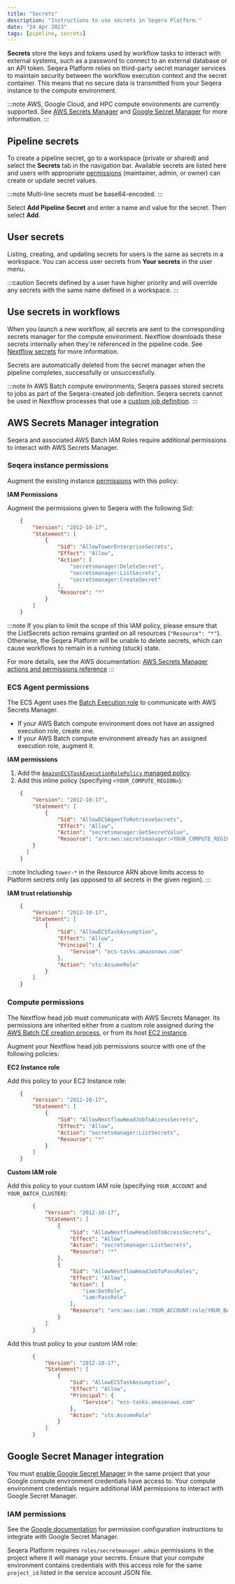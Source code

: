 ```yaml
---
title: "Secrets"
description: "Instructions to use secrets in Seqera Platform."
date: "24 Apr 2023"
tags: [pipeline, secrets]
---
```


**Secrets** store the keys and tokens used by workflow tasks to interact with external systems, such as a password to connect to an external database or an API token. Seqera Platform relies on third-party secret manager services to maintain security between the workflow execution context and the secret container. This means that no secure data is transmitted from your Seqera instance to the compute environment.

:::note
AWS, Google Cloud, and HPC compute environments are currently supported. See [AWS Secrets Manager](https://docs.aws.amazon.com/secretsmanager/index.html) and [Google Secret Manager](https://cloud.google.com/secret-manager/docs/overview) for more information.
:::

## Pipeline secrets

To create a pipeline secret, go to a workspace (private or shared) and select the **Secrets** tab in the navigation bar. Available secrets are listed here and users with appropriate [permissions](../orgs-and-teams/roles) (maintainer, admin, or owner) can create or update secret values.

:::note
Multi-line secrets must be base64-encoded.
:::

Select **Add Pipeline Secret** and enter a name and value for the secret. Then select **Add**.

## User secrets

Listing, creating, and updating secrets for users is the same as secrets in a workspace. You can access user secrets from **Your secrets** in the user menu.

:::caution
Secrets defined by a user have higher priority and will override any secrets with the same name defined in a workspace.
:::

## Use secrets in workflows

When you launch a new workflow, all secrets are sent to the corresponding secrets manager for the compute environment. Nextflow downloads these secrets internally when they're referenced in the pipeline code. See [Nextflow secrets](https://www.nextflow.io/docs/edge/secrets.html#process-secrets) for more information.

Secrets are automatically deleted from the secret manager when the pipeline completes, successfully or unsuccessfully.

:::note 
In AWS Batch compute environments, Seqera passes stored secrets to jobs as part of the Seqera-created job definition. Seqera secrets cannot be used in Nextflow processes that use a [custom job definition](https://www.nextflow.io/docs/latest/aws.html#custom-job-definition). 
:::

## AWS Secrets Manager integration

Seqera and associated AWS Batch IAM Roles require additional permissions to interact with AWS Secrets Manager.

### Seqera instance permissions

Augment the existing instance [permissions](https://github.com/seqeralabs/nf-tower-aws) with this policy:

**IAM Permissions**

Augment the permissions given to Seqera with the following Sid:

```json
    {
        "Version": "2012-10-17",
        "Statement": [
            {
                "Sid": "AllowTowerEnterpriseSecrets",
                "Effect": "Allow",
                "Action": [
                    "secretsmanager:DeleteSecret",
                    "secretsmanager:ListSecrets",
                    "secretsmanager:CreateSecret"
                ],
                "Resource": "*"
            }
        ]
    }
```

:::note
If you plan to limit the scope of this IAM policy, please ensure that the ListSecrets action remains granted on all resources (`"Resource": "*"`).
Otherwise, the Seqera Platform will be unable to delete secrets, which can cause workflows to remain in a running (stuck) state.

For more details, see the AWS documentation: [AWS Secrets Manager actions and permissions reference](https://docs.aws.amazon.com/service-authorization/latest/reference/list_awssecretsmanager.html#awssecretsmanager-actions-as-permissions)
:::

### ECS Agent permissions

The ECS Agent uses the [Batch Execution role](https://docs.aws.amazon.com/batch/latest/userguide/execution-IAM-role.html#create-execution-role) to communicate with AWS Secrets Manager.

- If your AWS Batch compute environment does not have an assigned execution role, create one.
- If your AWS Batch compute environment already has an assigned execution role, augment it.

**IAM permissions**

1. Add the [`AmazonECSTaskExecutionRolePolicy` managed policy](https://docs.aws.amazon.com/aws-managed-policy/latest/reference/AmazonECSTaskExecutionRolePolicy.html).
1. Add this inline policy (specifying `<YOUR_COMPUTE_REGION>`):

```json
    {
        "Version": "2012-10-17",
        "Statement": [
            {
                "Sid": "AllowECSAgentToRetrieveSecrets",
                "Effect": "Allow",
                "Action": "secretsmanager:GetSecretValue",
                "Resource": "arn:aws:secretsmanager:<YOUR_COMPUTE_REGION>:*:secret:tower-*"
        }
      ]
    }
```

:::note
Including `tower-*` in the Resource ARN above limits access to Platform secrets only (as opposed to all secrets in the given region).
:::

**IAM trust relationship**

```json
    {
        "Version": "2012-10-17",
        "Statement": [
            {
                "Sid": "AllowECSTaskAssumption",
                "Effect": "Allow",
                "Principal": {
                    "Service": "ecs-tasks.amazonaws.com"
                },
                "Action": "sts:AssumeRole"
            }
        ]
    }
```

### Compute permissions

The Nextflow head job must communicate with AWS Secrets Manager. Its permissions are inherited either from a custom role assigned during the [AWS Batch CE creation process](../compute-envs/aws-batch#advanced-options), or from its host [EC2 instance](https://docs.aws.amazon.com/batch/latest/userguide/instance_IAM_role.html).

Augment your Nextflow head job permissions source with one of the following policies:

**EC2 Instance role**

Add this policy to your EC2 Instance role:

```json
    {
        "Version": "2012-10-17",
        "Statement": [
            {
                "Sid": "AllowNextflowHeadJobToAccessSecrets",
                "Effect": "Allow",
                "Action": "secretsmanager:ListSecrets",
                "Resource": "*"
            }
        ]
    }
```

**Custom IAM role**

Add this policy to your custom IAM role (specifying `YOUR_ACCOUNT` and `YOUR_BATCH_CLUSTER`):

```json
        {
            "Version": "2012-10-17",
            "Statement": [
                {
                    "Sid": "AllowNextflowHeadJobToAccessSecrets",
                    "Effect": "Allow",
                    "Action": "secretsmanager:ListSecrets",
                    "Resource": "*"
                },
                {
                    "Sid": "AllowNextflowHeadJobToPassRoles",
                    "Effect": "Allow",
                    "Action": [
                        "iam:GetRole",
                        "iam:PassRole"
                    ],
                    "Resource": "arn:aws:iam::YOUR_ACCOUNT:role/YOUR_BATCH_CLUSTER-ExecutionRole"
                }
            ]
        }
```

Add this trust policy to your custom IAM role:

```json
        {
            "Version": "2012-10-17",
            "Statement": [
                {
                    "Sid": "AllowECSTaskAssumption",
                    "Effect": "Allow",
                    "Principal": {
                        "Service": "ecs-tasks.amazonaws.com"
                    },
                    "Action": "sts:AssumeRole"
                }
            ]
        }
```

## Google Secret Manager integration

You must [enable Google Secret Manager](https://cloud.google.com/secret-manager/docs/configuring-secret-manager) in the same project that your Google compute environment credentials have access to. Your compute environment credentials require additional IAM permissions to interact with Google Secret Manager.

### IAM permissions

See the [Google documentation](https://cloud.google.com/secret-manager/docs/access-control) for permission configuration instructions to integrate with Google Secret Manager.

Seqera Platform requires `roles/secretmanager.admin` permissions in the project where it will manage your secrets. Ensure that your compute environment contains credentials with this access role for the same `project_id` listed in the service account JSON file.
